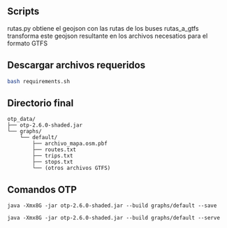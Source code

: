 ## Scripts
rutas.py obtiene el geojson con las rutas de los buses
rutas_a_gtfs transforma este geojson resultante en los archivos necesatios para el formato GTFS

## Descargar archivos requeridos
```sh
bash requirements.sh
```

## Directorio final
```
otp_data/
├── otp-2.6.0-shaded.jar
└── graphs/
    └── default/
        ├── archivo_mapa.osm.pbf
        ├── routes.txt
        ├── trips.txt
        ├── stops.txt
        └── (otros archivos GTFS)
```
## Comandos OTP
```
java -Xmx8G -jar otp-2.6.0-shaded.jar --build graphs/default --save
```
```
java -Xmx8G -jar otp-2.6.0-shaded.jar --build graphs/default --serve
```
